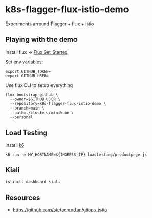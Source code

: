 # k8s-flagger-flux-istio-demo

Experiments arround Flagger + flux + istio

## Playing with the demo

Install flux -> [Flux Get Started](https://fluxcd.io/flux/get-started/)

Set env variables:

```
export GITHUB_TOKEN=
export GITHUB_USER=
```

Use flux CLI to setup everything

```
flux bootstrap github \
  --owner=$GITHUB_USER \
  --repository=k8s-flagger-flux-istio-demo \
  --branch=main \
  --path=./clusters/minikube \
  --personal
```

## Load Testing

Install [k6](https://k6.io/docs/get-started/installation/)

```
k6 run -e MY_HOSTNAME=${INGRESS_IP} loadtesting/productpage.js
```

## Kiali

```
istioctl dashboard kiali
```

## Resources

- https://github.com/stefanprodan/gitops-istio
